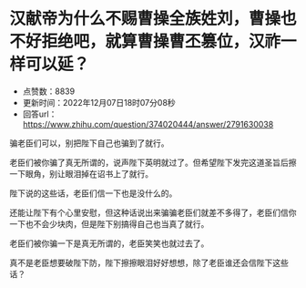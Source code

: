 # 汉献帝为什么不赐曹操全族姓刘，曹操也不好拒绝吧，就算曹操曹丕篡位，汉祚一样可以延？
- 点赞数：8839
- 更新时间：2022年12月07日18时07分08秒
- 回答url：https://www.zhihu.com/question/374020444/answer/2791630038
<body>
 <p data-pid="ICFCNxMX">骗老臣们可以，别把陛下自己也骗到了就行。</p>
 <p data-pid="Va2qtad8">老臣们被你骗了真无所谓的，说声陛下英明就过了。但希望陛下发完这道圣旨后擦一下眼角，别让眼泪掉在诏书上了就行。</p>
 <p data-pid="uByM6Vb3">陛下说的这些话，老臣们信一下也是没什么的。</p>
 <p data-pid="WMjqW-sv">还能让陛下有个心里安慰，但这种话说出来骗骗老臣们就差不多得了，老臣们信你一下也不会少块肉，但是陛下别搞得自己也当真了就行。</p>
 <p data-pid="m-_aS43l">老臣们被你骗一下是真无所谓的，老臣笑笑也就过去了。</p>
 <p data-pid="j8VVuxTv">真不是老臣想要破陛下防，陛下擦擦眼泪好好想想，除了老臣谁还会信陛下这些话？</p>
</body>